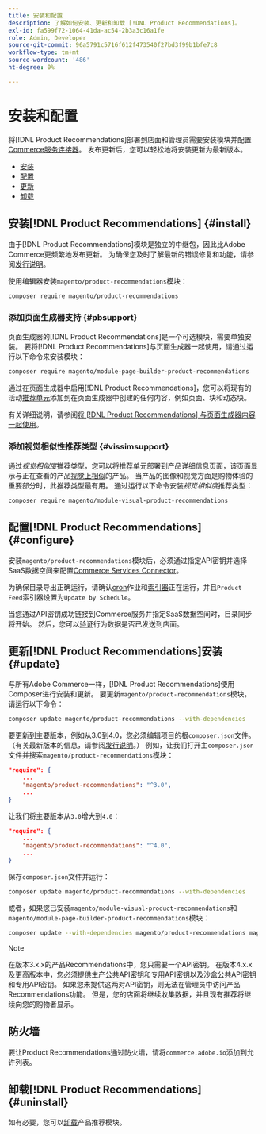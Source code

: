 ```yaml
---
title: 安装和配置
description: 了解如何安装、更新和卸载 [!DNL Product Recommendations]。
exl-id: fa599f72-1064-41da-ac54-2b3a3c16a1fe
role: Admin, Developer
source-git-commit: 96a5791c5716f612f473540f27bd3f99b1bfe7c8
workflow-type: tm+mt
source-wordcount: '486'
ht-degree: 0%

---
```


# 安装和配置

将[!DNL Product Recommendations]部署到店面和管理员需要安装模块并配置[Commerce服务连接器](../landing/saas.md)。 发布更新后，您可以轻松地将安装更新为最新版本。

- [安装](#install)
- [配置](#configure)
- [更新](#update)
- [卸载](#uninstall)

## 安装[!DNL Product Recommendations] {#install}

由于[!DNL Product Recommendations]模块是独立的中继包，因此比Adobe Commerce更频繁地发布更新。 为确保您及时了解最新的错误修复和功能，请参阅[发行说明](release-notes.md)。

使用编辑器安装`magento/product-recommendations`模块：

```bash
composer require magento/product-recommendations
```

### 添加页面生成器支持 {#pbsupport}

页面生成器的[!DNL Product Recommendations]是一个可选模块，需要单独安装。 要将[!DNL Product Recommendations]与页面生成器一起使用，请通过运行以下命令来安装模块：

```bash
composer require magento/module-page-builder-product-recommendations
```

通过在页面生成器中启用[!DNL Product Recommendations]，您可以将现有的活动[推荐单元](https://experienceleague.adobe.com/docs/commerce-admin/page-builder/add-content/recommendations.html)添加到在页面生成器中创建的任何内容，例如页面、块和动态块。

有关详细说明，请参阅[将 [!DNL Product Recommendations] 与页面生成器内容一起使用](page-builder.md)。

### 添加视觉相似性推荐类型 {#vissimsupport}

通过&#x200B;_视觉相似度_&#x200B;推荐类型，您可以将推荐单元部署到产品详细信息页面，该页面显示与正在查看的产品[视觉上相似](type.md#visualsim)的产品。 当产品的图像和视觉方面是购物体验的重要部分时，此推荐类型最有用。 通过运行以下命令安装&#x200B;_视觉相似度_&#x200B;推荐类型：

```bash
composer require magento/module-visual-product-recommendations
```

## 配置[!DNL Product Recommendations] {#configure}

安装`magento/product-recommendations`模块后，必须通过指定API密钥并选择SaaS数据空间来配置[Commerce Services Connector](https://experienceleague.adobe.com/docs/commerce-admin/config/services/saas.html)。

为确保目录导出正确运行，请确认[cron](https://experienceleague.adobe.com/docs/commerce-operations/configuration-guide/cli/configure-cron-jobs.html)作业和[索引器](https://experienceleague.adobe.com/docs/commerce-operations/configuration-guide/cli/manage-indexers.html)正在运行，并且`Product Feed`索引器设置为`Update by Schedule`。

当您通过API密钥成功链接到Commerce服务并指定SaaS数据空间时，目录同步将开始。 然后，您可以[验证](verify.md)行为数据是否已发送到店面。

## 更新[!DNL Product Recommendations]安装 {#update}

与所有Adobe Commerce一样，[!DNL Product Recommendations]使用Composer进行安装和更新。 要更新`magento/product-recommendations`模块，请运行以下命令：

```bash
composer update magento/product-recommendations --with-dependencies
```

要更新到主要版本，例如从3.0到4.0，您必须编辑项目的根`composer.json`文件。 （有关最新版本的信息，请参阅[发行说明](release-notes.md)。） 例如，让我们打开主`composer.json`文件并搜索`magento/product-recommendations`模块：

```json
"require": {
    ...
    "magento/product-recommendations": "^3.0",
    ...
}
```

让我们将主要版本从`3.0`增大到`4.0`：

```json
"require": {
    ...
    "magento/product-recommendations": "^4.0",
    ...
}
```

保存`composer.json`文件并运行：

```bash
composer update magento/product-recommendations --with-dependencies
```

或者，如果您已安装`magento/module-visual-product-recommendations`和`magento/module-page-builder-product-recommendations`模块：

```bash
composer update --with-dependencies magento/product-recommendations magento/module-visual-product-recommendations magento/module-page-builder-product-recommendations
```

>[!NOTE]
>
> 在版本3.x.x的产品Recommendations中，您只需要一个API密钥。 在版本4.x.x及更高版本中，您必须提供生产公共API密钥和专用API密钥以及沙盒公共API密钥和专用API密钥。 如果您未提供这两对API密钥，则无法在管理员中访问产品Recommendations功能。 但是，您的店面将继续收集数据，并且现有推荐将继续向您的购物者显示。

## 防火墙

要让Product Recommendations通过防火墙，请将`commerce.adobe.io`添加到允许列表。

## 卸载[!DNL Product Recommendations] {#uninstall}

如有必要，您可以[卸载](https://experienceleague.adobe.com/docs/commerce-operations/installation-guide/tutorials/uninstall-modules.html)产品推荐模块。
